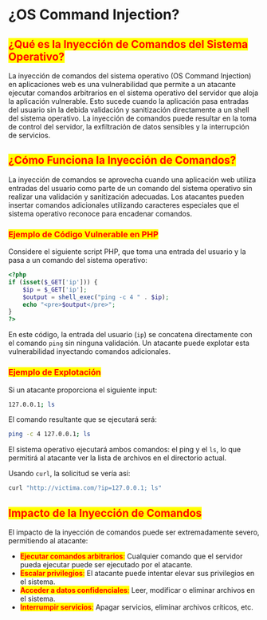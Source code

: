 # ¿OS Command Injection?

## <mark style="color:red;">¿Qué es la Inyección de Comandos del Sistema Operativo?</mark>

La inyección de comandos del sistema operativo (OS Command Injection) en aplicaciones web es una vulnerabilidad que permite a un atacante ejecutar comandos arbitrarios en el sistema operativo del servidor que aloja la aplicación vulnerable. Esto sucede cuando la aplicación pasa entradas del usuario sin la debida validación y sanitización directamente a un shell del sistema operativo. La inyección de comandos puede resultar en la toma de control del servidor, la exfiltración de datos sensibles y la interrupción de servicios.

## <mark style="color:red;">¿Cómo Funciona la Inyección de Comandos?</mark>

La inyección de comandos se aprovecha cuando una aplicación web utiliza entradas del usuario como parte de un comando del sistema operativo sin realizar una validación y sanitización adecuadas. Los atacantes pueden insertar comandos adicionales utilizando caracteres especiales que el sistema operativo reconoce para encadenar comandos.

### <mark style="color:red;">**Ejemplo de Código Vulnerable en PHP**</mark>

Considere el siguiente script PHP, que toma una entrada del usuario y la pasa a un comando del sistema operativo:

```php
<?php
if (isset($_GET['ip'])) {
    $ip = $_GET['ip'];
    $output = shell_exec("ping -c 4 " . $ip);
    echo "<pre>$output</pre>";
}
?>
```

En este código, la entrada del usuario (`ip`) se concatena directamente con el comando `ping` sin ninguna validación. Un atacante puede explotar esta vulnerabilidad inyectando comandos adicionales.

### <mark style="color:red;">Ejemplo de Explotación</mark>

Si un atacante proporciona el siguiente input:

```bash
127.0.0.1; ls
```

El comando resultante que se ejecutará será:

```sh
ping -c 4 127.0.0.1; ls
```

El sistema operativo ejecutará ambos comandos: el ping y el `ls`, lo que permitirá al atacante ver la lista de archivos en el directorio actual.

Usando `curl`, la solicitud se vería así:

```sh
curl "http://victima.com/?ip=127.0.0.1; ls"
```

## <mark style="color:red;">Impacto de la Inyección de Comandos</mark>

El impacto de la inyección de comandos puede ser extremadamente severo, permitiendo al atacante:

* <mark style="color:red;">**Ejecutar comandos arbitrarios**</mark><mark style="color:red;">:</mark> Cualquier comando que el servidor pueda ejecutar puede ser ejecutado por el atacante.
* <mark style="color:red;">**Escalar privilegios**</mark><mark style="color:red;">:</mark> El atacante puede intentar elevar sus privilegios en el sistema.
* <mark style="color:red;">**Acceder a datos confidenciales**</mark><mark style="color:red;">:</mark> Leer, modificar o eliminar archivos en el sistema.
* <mark style="color:red;">**Interrumpir servicios**</mark><mark style="color:red;">:</mark> Apagar servicios, eliminar archivos críticos, etc.
